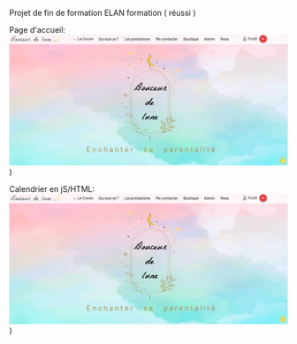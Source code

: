 Projet de fin de formation ELAN formation ( réussi )

Page d'accueil:
![Capture d'écran du projet](https://github.com/Zicka67/DWWMProject/blob/main/public/img/1.png))

Calendrier en jS/HTML:
![Capture d'écran du projet](https://github.com/Zicka67/DWWMProject/blob/main/public/img/1.png))
